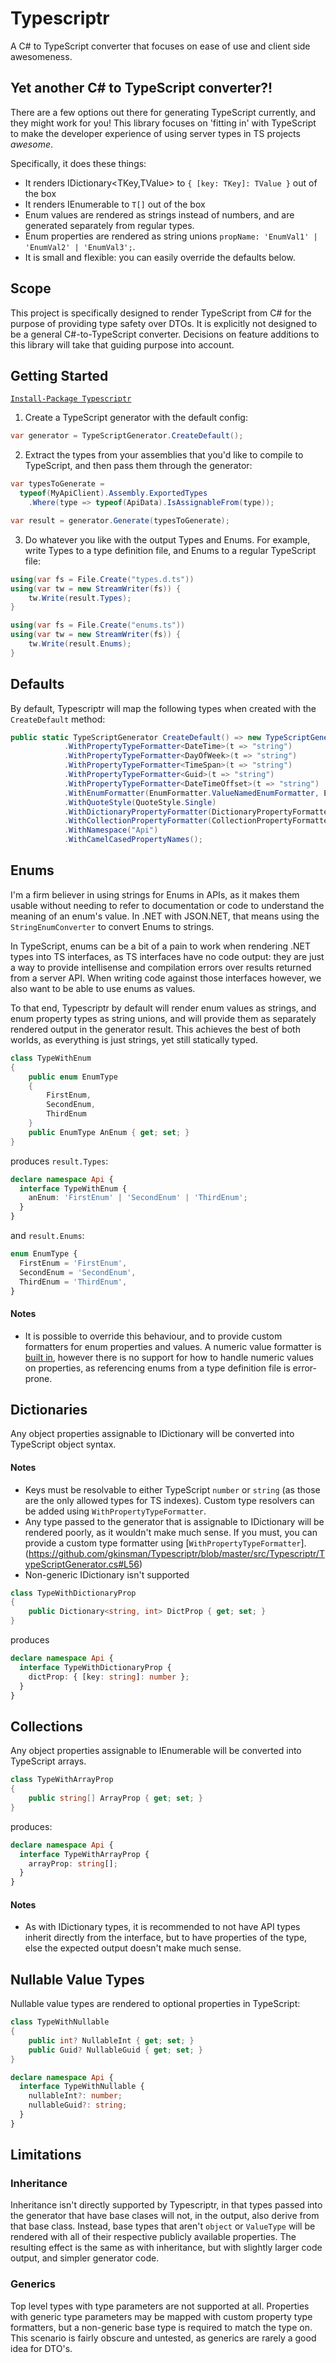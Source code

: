 # Typescriptr
A C# to TypeScript converter that focuses on ease of use and client side awesomeness.

## Yet another C# to TypeScript converter?!
There are a few options out there for generating TypeScript currently, and they might work for you! This library focuses on 'fitting in' with TypeScript to make the developer experience of using server types in TS projects _awesome_. 

Specifically, it does these things:
- It renders IDictionary<TKey,TValue> to `{ [key: TKey]: TValue }` out of the box
- It renders IEnumerable<T> to `T[]` out of the box 
- Enum values are rendered as strings instead of numbers, and are generated separately from regular types.
- Enum properties are rendered as string unions `propName: 'EnumVal1' | 'EnumVal2' | 'EnumVal3';`.
- It is small and flexible: you can easily override the defaults below.

## Scope
This project is specifically designed to render TypeScript from C# for the purpose of providing type safety over DTOs. It is explicitly not designed to be a general C#-to-TypeScript converter. Decisions on feature additions to this library will take that guiding purpose into account.


## Getting Started

[`Install-Package Typescriptr`](https://www.nuget.org/packages/Typescriptr/)

1) Create a TypeScript generator with the default config:
```csharp
var generator = TypeScriptGenerator.CreateDefault();
```

2) Extract the types from your assemblies that you'd like to compile to TypeScript, and then pass them through the generator:
```csharp
var typesToGenerate = 
  typeof(MyApiClient).Assembly.ExportedTypes
    .Where(type => typeof(ApiData).IsAssignableFrom(type));

var result = generator.Generate(typesToGenerate);
```

3) Do whatever you like with the output Types and Enums.
For example, write Types to a type definition file, and Enums to a regular TypeScript file:

```csharp
using(var fs = File.Create("types.d.ts"))
using(var tw = new StreamWriter(fs)) {
	tw.Write(result.Types);
}

using(var fs = File.Create("enums.ts"))
using(var tw = new StreamWriter(fs)) {
	tw.Write(result.Enums);
}
```


## Defaults

By default, Typescriptr will map the following types when created with the `CreateDefault` method:
```csharp
public static TypeScriptGenerator CreateDefault() => new TypeScriptGenerator()
            .WithPropertyTypeFormatter<DateTime>(t => "string")
            .WithPropertyTypeFormatter<DayOfWeek>(t => "string")
            .WithPropertyTypeFormatter<TimeSpan>(t => "string")
            .WithPropertyTypeFormatter<Guid>(t => "string")
            .WithPropertyTypeFormatter<DateTimeOffset>(t => "string")
            .WithEnumFormatter(EnumFormatter.ValueNamedEnumFormatter, EnumFormatter.UnionStringEnumPropertyTypeFormatter)
            .WithQuoteStyle(QuoteStyle.Single)
            .WithDictionaryPropertyFormatter(DictionaryPropertyFormatter.KeyValueFormatter)
            .WithCollectionPropertyFormatter(CollectionPropertyFormatter.Format)
            .WithNamespace("Api")
            .WithCamelCasedPropertyNames();
```

## Enums

I'm a firm believer in using strings for Enums in APIs, as it makes them usable without needing to refer to documentation or code to understand the meaning of an enum's value. In .NET with JSON.NET, that means using the `StringEnumConverter` to convert Enums to strings.

In TypeScript, enums can be a bit of a pain to work when rendering .NET types into TS interfaces, as TS interfaces have no code output: they are just a way to provide intellisense and compilation errors over results returned from a server API. When writing code against those interfaces however, we also want to be able to use enums as values.

To that end, Typescriptr by default will render enum values as strings, and enum property types as string unions, and will provide them as separately rendered output in the generator result. This achieves the best of both worlds, as everything is just strings, yet still statically typed.

```csharp
class TypeWithEnum
{
    public enum EnumType
    {
        FirstEnum,
        SecondEnum,
        ThirdEnum
    }
    public EnumType AnEnum { get; set; }
}
```

produces `result.Types`:
```TypeScript
declare namespace Api {
  interface TypeWithEnum {
    anEnum: 'FirstEnum' | 'SecondEnum' | 'ThirdEnum';
  }
}
```
and `result.Enums`:
```Typescript
enum EnumType {
  FirstEnum = 'FirstEnum',
  SecondEnum = 'SecondEnum',
  ThirdEnum = 'ThirdEnum',
}
```

#### Notes
- It is possible to override this behaviour, and to provide custom formatters for enum properties and values. A numeric value formatter is [built in](https://github.com/gkinsman/Typescriptr/blob/master/src/Typescriptr/Formatters/EnumFormatter.cs), however there is no support for how to handle numeric values on properties, as referencing enums from a type definition file is error-prone.

## Dictionaries

Any object properties assignable to IDictionary will be converted into TypeScript object syntax. 

#### Notes
- Keys must be resolvable to either TypeScript `number` or `string` (as those are the only allowed types for TS indexes). Custom type resolvers can be added using `WithPropertyTypeFormatter`.
- Any type passed to the generator that is assignable to IDictionary will be rendered poorly, as it wouldn't make much sense. If you must, you can provide a custom type formatter using [`WithPropertyTypeFormatter`].(https://github.com/gkinsman/Typescriptr/blob/master/src/Typescriptr/TypeScriptGenerator.cs#L56)
- Non-generic IDictionary isn't supported

```csharp
class TypeWithDictionaryProp
{
    public Dictionary<string, int> DictProp { get; set; }
}
```
produces
```TypeScript
declare namespace Api {
  interface TypeWithDictionaryProp {
    dictProp: { [key: string]: number };
  }
}
```

## Collections

Any object properties assignable to IEnumerable will be converted into TypeScript arrays.

```csharp
class TypeWithArrayProp
{
    public string[] ArrayProp { get; set; }
}
```
produces:
```TypeScript
declare namespace Api {
  interface TypeWithArrayProp {
    arrayProp: string[];
  }
}
```

#### Notes
- As with IDictionary types, it is recommended to not have API types inherit directly from the interface, but to have properties of the type, else the expected output doesn't make much sense.


## Nullable Value Types

Nullable value types are rendered to optional properties in TypeScript:

```csharp
class TypeWithNullable
{
    public int? NullableInt { get; set; }
    public Guid? NullableGuid { get; set; }
}
```

```TypeScript
declare namespace Api {
  interface TypeWithNullable {
    nullableInt?: number;
    nullableGuid?: string;
  }
}
```

## Limitations

### Inheritance

Inheritance isn't directly supported by Typescriptr, in that types passed into the generator that have base clases will not, in the output, also derive from that base class. Instead, base types that aren't `object` or `ValueType` will be rendered with all of their respective publicly available properties. The resulting effect is the same as with inheritance, but with slightly larger code output, and simpler generator code.

### Generics

Top level types with type parameters are not supported at all. Properties with generic type parameters may be mapped with custom property type formatters, but a non-generic base type is required to match the type on. This scenario is fairly obscure and untested, as generics are rarely a good idea for DTO's.
